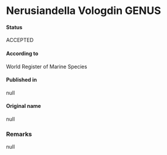 Nerusiandella Vologdin GENUS
=======

#### Status
ACCEPTED

#### According to
World Register of Marine Species

#### Published in
null

#### Original name
null

### Remarks
null